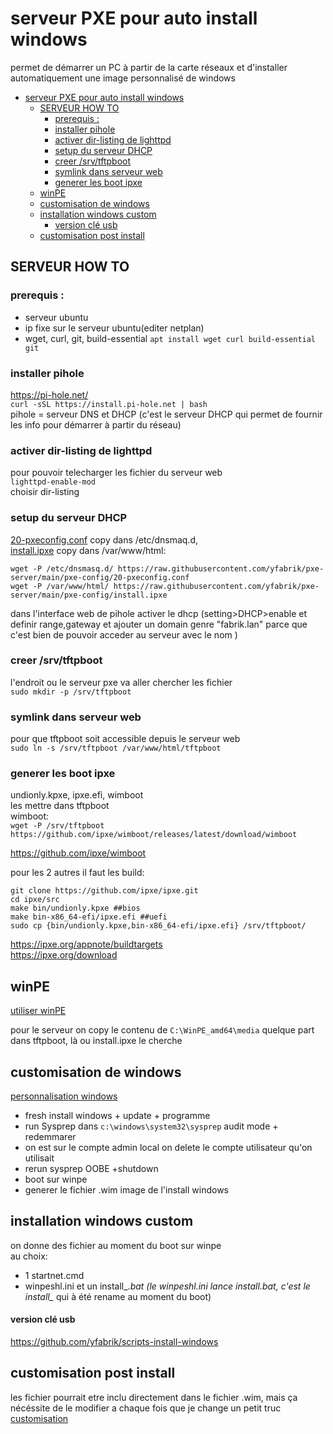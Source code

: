# serveur PXE pour auto install windows
permet de démarrer un PC à partir de la carte réseaux et d'installer automatiquement une image personnalisé de windows 

- [serveur PXE pour auto install windows](#serveur-pxe-pour-auto-install-windows)
  - [SERVEUR HOW TO](#serveur-how-to)
    - [prerequis :](#prerequis-)
    - [installer pihole](#installer-pihole)
    - [activer dir-listing de lighttpd](#activer-dir-listing-de-lighttpd)
    - [setup du serveur DHCP](#setup-du-serveur-dhcp)
    - [creer /srv/tftpboot](#creer-srvtftpboot)
    - [symlink dans serveur web](#symlink-dans-serveur-web)
    - [generer les boot ipxe](#generer-les-boot-ipxe)
  - [winPE](#winpe)
  - [customisation de windows](#customisation-de-windows)
  - [installation windows custom](#installation-windows-custom)
      - [version clé usb](#version-clé-usb)
  - [customisation post install](#customisation-post-install)

## SERVEUR HOW TO
### prerequis :
- serveur ubuntu
- ip fixe sur le serveur ubuntu(editer netplan)
- wget, curl, git, build-essential   ``apt install wget curl build-essential git``

### installer pihole
https://pi-hole.net/  
```curl -sSL https://install.pi-hole.net | bash```  
pihole = serveur DNS et DHCP (c'est le serveur DHCP qui permet de fournir les info pour démarrer à partir du réseau)


### activer dir-listing de lighttpd 
pour pouvoir telecharger les fichier du serveur web  
```lighttpd-enable-mod```  
choisir dir-listing


### setup du serveur DHCP
[20-pxeconfig.conf](pxe-config/20-pxeconfig.conf) copy dans /etc/dnsmaq.d,  
[install.ipxe](pxe-config/install.ipxe) copy dans /var/www/html:  
```
wget -P /etc/dnsmasq.d/ https://raw.githubusercontent.com/yfabrik/pxe-server/main/pxe-config/20-pxeconfig.conf   
wget -P /var/www/html/ https://raw.githubusercontent.com/yfabrik/pxe-server/main/pxe-config/install.ipxe
```

dans l'interface web de pihole activer le dhcp (setting>DHCP>enable et definir range,gateway et ajouter un domain genre "fabrik.lan" parce que c'est bien de pouvoir acceder au serveur avec le nom )

### creer /srv/tftpboot
l'endroit ou le serveur pxe va aller chercher les fichier  
```sudo mkdir -p /srv/tftpboot```
### symlink dans serveur web
pour que tftpboot soit accessible depuis le serveur web  
```sudo ln -s /srv/tftpboot /var/www/html/tftpboot```

### generer les boot ipxe
undionly.kpxe, ipxe.efi, wimboot  
les mettre dans tftpboot  
wimboot:  
```wget -P /srv/tftpboot https://github.com/ipxe/wimboot/releases/latest/download/wimboot```

https://github.com/ipxe/wimboot

pour les 2 autres il faut les build:
```
git clone https://github.com/ipxe/ipxe.git
cd ipxe/src
make bin/undionly.kpxe ##bios
make bin-x86_64-efi/ipxe.efi ##uefi
sudo cp {bin/undionly.kpxe,bin-x86_64-efi/ipxe.efi} /srv/tftpboot/
```

https://ipxe.org/appnote/buildtargets  
https://ipxe.org/download


## winPE
[utiliser winPE](winpe.md)

pour le serveur on copy le contenu de `C:\WinPE_amd64\media` quelque part dans tftpboot, là ou install.ipxe le cherche

## customisation de windows

[personnalisation windows](windows-personnalisé.md)  
- fresh install windows + update + programme  
- run Sysprep dans `c:\windows\system32\sysprep` audit mode + redemmarer  
- on est sur le compte admin local on delete le compte utilisateur qu'on utilisait   
- rerun sysprep OOBE +shutdown
- boot sur winpe 
- generer le fichier .wim image de l'install windows


## installation windows custom
on donne des fichier au moment du boot sur winpe  
au choix: 
  - 1 startnet.cmd
  - winpeshl.ini et un install_*.bat (le winpeshl.ini lance install.bat, c'est le install_* qui à été rename au moment du boot)

#### version clé usb
https://github.com/yfabrik/scripts-install-windows

## customisation post install
les fichier pourrait etre inclu directement dans le fichier .wim, mais ça nécéssite de le modifier a chaque fois que je change un petit truc
[customisation ](personnalisation.md)


